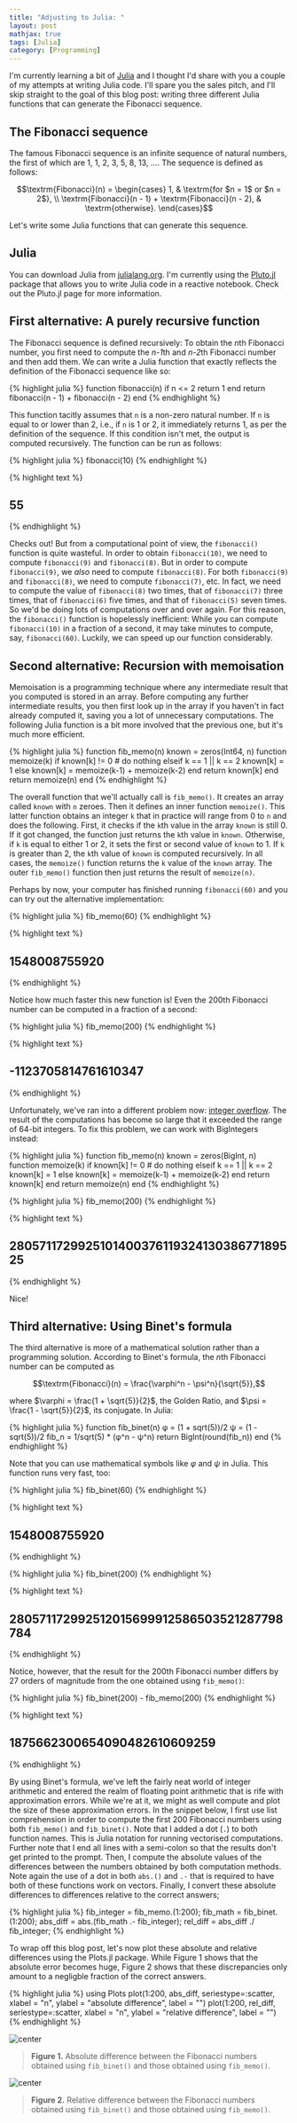 ```yaml
---
title: "Adjusting to Julia: "
layout: post
mathjax: true
tags: [Julia]
category: [Programming]
---
```


I'm currently learning a bit of [Julia](https://julialang.org/) and I thought I'd share with you a couple of my attempts at writing Julia code. I'll spare you the sales pitch, and I'll skip straight to the goal of this blog post: writing three different Julia functions that can generate the Fibonacci sequence.

<!--more-->



## The Fibonacci sequence

The famous Fibonacci sequence is an infinite sequence of natural numbers, the first of which are 1, 1, 2, 3, 5, 8, 13, .... The sequence is defined as follows:

$$\textrm{Fibonacci}(n) = 
  \begin{cases}
    1, & \textrm{for $n = 1$ or $n = 2$}, \\
    \textrm{Fibonacci}(n - 1) + \textrm{Fibonacci}(n - 2), & \textrm{otherwise}.  
  \end{cases}$$

Let's write some Julia functions that can generate this sequence.

## Julia

You can download Julia from [julialang.org](julialang.org). I'm currently using the [Pluto.jl](https://github.com/fonsp/Pluto.jl#lets-do-it) package that allows you to write Julia code in a reactive notebook. Check out the Pluto.jl page for more information.

## First alternative: A purely recursive function

The Fibonacci sequence is defined recursively: To obtain the *n*th Fibonacci number, you first need to compute the *n-1*th and *n-2*th Fibonacci number and then add them. We can write a Julia function that exactly reflects the definition of the Fibonacci sequence like so:


{% highlight julia %}
function fibonacci(n)
  if n <= 2
    return 1
  end
  return fibonacci(n - 1) + fibonacci(n - 2)
end
{% endhighlight %}

This function tacitly assumes that `n` is a non-zero natural number. If `n` is equal to or lower than 2, i.e., if `n` is 1 or 2, it immediately returns 1, as per the definition of the sequence. If this condition isn't met, the output is computed recursively. The function can be run as follows:


{% highlight julia %}
fibonacci(10)
{% endhighlight %}



{% highlight text %}
## 55
{% endhighlight %}

Checks out! But from a computational point of view, the `fibonacci()` function is quite wasteful. In order to obtain `fibonacci(10)`, we need to compute `fibonacci(9)` and `fibonacci(8)`. But in order to compute `fibonacci(9)`, we *also* need to compute `fibonacci(8)`. For both `fibonacci(9)` and `fibonacci(8)`, we need to compute `fibonacci(7)`, etc. In fact, we need to compute the value of `fibonacci(8)` two times, that of `fibonacci(7)` three times, that of `fibonacci(6)` five times, and that of `fibonacci(5)` seven times. So we'd be doing lots of computations over and over again. For this reason, the `fibonacci()` function is hopelessly inefficient: While you can compute `fibonacci(10)` in a fraction of a second, it may take minutes to compute, say, `fibonacci(60)`. Luckily, we can speed up our function considerably.

## Second alternative: Recursion with memoisation

Memoisation is a programming technique where any intermediate result that you computed is stored in an array. Before computing any further intermediate results, you then first look up in the array if you haven't in fact already computed it, saving you a lot of unnecessary computations. The following Julia function is a bit more involved that the previous one, but it's much more efficient.


{% highlight julia %}
function fib_memo(n)
  known = zeros(Int64, n)
  function memoize(k)
    if known[k] != 0
      # do nothing
    elseif k == 1 || k == 2
      known[k] = 1
    else
      known[k] = memoize(k-1) + memoize(k-2)
    end
    return known[k]
  end
  return memoize(n)
end
{% endhighlight %}

The overall function that we'll actually call is `fib_memo()`. It creates an array called `known` with `n` zeroes. Then it defines an inner function `memoize()`. This latter function obtains an integer `k` that in practice will range from 0 to `n` and does the following. First, it checks if the `k`th value in the array `known` is still 0. If it got changed, the function just returns the `k`th value in `known`. Otherwise, if `k` is equal to either 1 or 2, it sets the first or second value of `known` to 1. If `k` is greater than 2, the `k`th value of `known` is computed recursively. In all cases, the `memoize()` function returns the `k` value of the `known` array. The outer `fib_memo()` function then just returns the result of `memoize(n)`.

Perhaps by now, your computer has finished running `fibonacci(60)` and you can try out the alternative implementation:


{% highlight julia %}
fib_memo(60)
{% endhighlight %}



{% highlight text %}
## 1548008755920
{% endhighlight %}

Notice how much faster this new function is! Even the 200th Fibonacci number can be computed in a fraction of a second:


{% highlight julia %}
fib_memo(200)
{% endhighlight %}



{% highlight text %}
## -1123705814761610347
{% endhighlight %}

Unfortunately, we've ran into a different problem now: [integer overflow](https://en.wikipedia.org/wiki/Integer_overflow). The result of the computations has become so large that it exceeded the range of 64-bit integers. To fix this problem, we can work with BigIntegers instead:


{% highlight julia %}
function fib_memo(n)
  known = zeros(BigInt, n)
  function memoize(k)
    if known[k] != 0
      # do nothing
    elseif k == 1 || k == 2
      known[k] = 1
    else
      known[k] = memoize(k-1) + memoize(k-2)
    end
    return known[k]
  end
  return memoize(n)
end
{% endhighlight %}


{% highlight julia %}
fib_memo(200)
{% endhighlight %}



{% highlight text %}
## 280571172992510140037611932413038677189525
{% endhighlight %}

Nice!

## Third alternative: Using Binet's formula

The third alternative is more of a mathematical solution rather than a programming solution. According to Binet's formula, the *n*th Fibonacci number can be computed as

$$\textrm{Fibonacci}(n) = \frac{\varphi^n - \psi^n}{\sqrt{5}},$$

where $\varphi = \frac{1 + \sqrt{5}}{2}$, the Golden Ratio,
and $\psi = \frac{1 - \sqrt{5}}{2}$, its conjugate. In Julia:


{% highlight julia %}
function fib_binet(n)
  φ = (1 + sqrt(5))/2
  ψ = (1 - sqrt(5))/2
  fib_n = 1/sqrt(5) * (φ^n - ψ^n)
  return BigInt(round(fib_n))
end
{% endhighlight %}

Note that you can use mathematical symbols like $\varphi$ and $\psi$ in Julia.
This function runs very fast, too:


{% highlight julia %}
fib_binet(60)
{% endhighlight %}



{% highlight text %}
## 1548008755920
{% endhighlight %}



{% highlight julia %}
fib_binet(200)
{% endhighlight %}



{% highlight text %}
## 280571172992512015699912586503521287798784
{% endhighlight %}

Notice, however, that the result for the 200th Fibonacci number
differs by 27 orders of magnitude from the one obtained using
`fib_memo()`:


{% highlight julia %}
fib_binet(200) - fib_memo(200)
{% endhighlight %}



{% highlight text %}
## 1875662300654090482610609259
{% endhighlight %}

By using Binet's formula, we've left the fairly
neat world of integer arithmetic and entered the realm of 
floating point arithmetic that is rife with approximation errors.
While we're at it, we might as well compute and plot the size of
these approximation errors. In the snippet below, I first use
list comprehension in order to compute the first 200 Fibonacci
numbers using both `fib_memo()` and `fib_binet()`.
Note that I added a dot (`.`) to both function names.
This is Julia notation for running vectorised computations.
Further note that I end all lines with a semi-colon so that the results
don't get printed to the prompt.
Then, I compute the absolute values of the differences between
the numbers obtained by both computation methods. Note again the
use of a dot in both `abs.()` and `.-` that is required to have both
of these functions work on vectors. Finally,
I convert these absolute differences to differences relative to the 
correct answers;


{% highlight julia %}
fib_integer = fib_memo.(1:200);
fib_math    = fib_binet.(1:200);
abs_diff = abs.(fib_math .- fib_integer);
rel_diff = abs_diff ./ fib_integer;
{% endhighlight %}

To wrap off this blog post, let's now plot these absolute and 
relative differences using the Plots.jl package.
While Figure 1 shows that the absolute error becomes huge,
Figure 2 shows that these discrepancies only amount to a 
negligble fraction of the correct answers.


{% highlight julia %}
using Plots
plot(1:200, abs_diff, seriestype=:scatter,
     xlabel = "n",
     ylabel = "absolute difference",
     label = "")
plot(1:200, rel_diff, seriestype=:scatter, 
     xlabel = "n",
     ylabel = "relative difference",
     label = "")
{% endhighlight %}


![center](/figs/2022-12-20-julia01/abs_diff.svg)

> **Figure 1.** Absolute difference between 
> the Fibonacci numbers obtained using `fib_binet()`
> and those obtained using `fib_memo()`.

![center](/figs/2022-12-20-julia01/rel_diff.svg)

> **Figure 2.** Relative difference between 
> the Fibonacci numbers obtained using `fib_binet()`
> and those obtained using `fib_memo()`.

